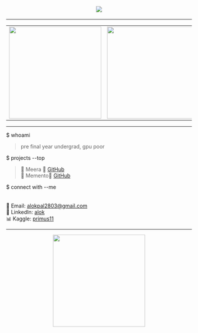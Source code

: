 <h1 align="center">
  <img src="https://readme-typing-svg.herokuapp.com?font=Fira+Code&pause=1000&color=27F7D6&width=435&lines=Konnichiwa+,+Aroku+desu;アンドロメダへようこそ!">
</h1>

---

<div align="center">
  <table>
    <tr>
      <td>
        <img height="250" src="https://media4.giphy.com/media/v1.Y2lkPTc5MGI3NjExOTJuMHB5MGpuc2dvNG4zOXl2Y3h6NWtrMzV4ODgybm82OWZkaWlsZCZlcD12MV9pbnRlcm5hbF9naWZfYnlfaWQmY3Q9Zw/f0BaErqmljUd2/giphy.gif" />
      </td>
      <td>
        <img height="250" src="https://media0.giphy.com/media/v1.Y2lkPTc5MGI3NjExeDA2MmliMzBubGphd2lzdDI2M2d1Ym4zOGFhMmY0cnQ2Znp1a3VrdSZlcD12MV9pbnRlcm5hbF9naWZfYnlfaWQmY3Q9Zw/mP3bEugFsv01q/giphy.gif" />
      </td>
    </tr>
  </table>
</div>

---

$ whoami  
> pre final year undergrad, gpu poor 

$ projects --top  
> 🚀 Meera 🔗 [GitHub](https://github.com/11PRIMUS/meera_1)  
> 🎨 Memento🔗 [GitHub](https://github.com/11PRIMUS/memento3)  

$ connect with --me  
<br> </br>
📧 Email: [alokpal2803@gmail.com](mailto:alokpal2803@gmail.com)  
🔗 LinkedIn: [alok](https://www.linkedin.com/in/11alok/)  
📊 Kaggle: [primus11](https://kaggle.com/primus11)  

---

<div align="center">
  <img height="250" src="https://media4.giphy.com/media/v1.Y2lkPTc5MGI3NjExZWVjenZ0MnNoZmFsMWcyMjFoY3NpYWQyNWdmZGtnNDd3ZThmODM4byZlcD12MV9pbnRlcm5hbF9naWZfYnlfaWQmY3Q9Zw/hRLz2uLh5AX1zPsjOS/giphy.gif" />
</div>
